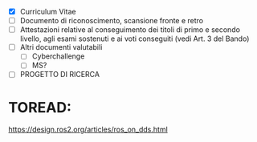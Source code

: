 - [x] Curriculum Vitae
- [ ] Documento di riconoscimento, scansione fronte e retro
- [ ] Attestazioni relative al conseguimento dei titoli di primo e secondo livello, agli esami sostenuti e ai voti conseguiti (vedi Art. 3 del Bando)
- [ ] Altri documenti valutabili 
  - [ ] Cyberchallenge
  - [ ] MS?
- [ ] PROGETTO DI RICERCA
# TOREAD:
https://design.ros2.org/articles/ros_on_dds.html
